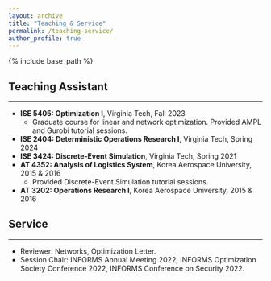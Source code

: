 ```yaml
---
layout: archive
title: "Teaching & Service"
permalink: /teaching-service/
author_profile: true
---
```


{% include base_path %}

## Teaching Assistant
---
- **ISE 5405: Optimization I**, Virginia Tech, Fall 2023
  - Graduate course for linear and network optimization. Provided AMPL and Gurobi tutorial sessions.
- **ISE 2404: Deterministic Operations Research I**, Virginia Tech, Spring 2024
- **ISE 3424: Discrete-Event Simulation**, Virginia Tech, Spring 2021
- **AT 4352: Analysis of Logistics System**, Korea Aerospace University, 2015 & 2016
  - Provided Discrete-Event Simulation tutorial sessions.
- **AT 3202: Operations Research I**, Korea Aerospace University, 2015 & 2016

<!-- ## Teaching Assistant at Virginia Tech
---
- ISE 2404: Deterministic Operations Research I, Spring 2024
- ISE 5405: Optimization I, Fall 2023
  - Linear Programming, AMPL/Gurobi Tutorial
- ISE 3424: Discrete-Event Simulation, Spring 2021

## Teaching Assistant at Korea Aerospace University
---
- AT 4352: Analysis of Logistics System, 2015 & 2016
  - Discrete-Event Simulation Tutorial
- AT 3202: Operations Research I, 2015 & 2016 -->


## Service
---
- Reviewer: Networks, Optimization Letter.
- Session Chair: INFORMS Annual Meeting 2022, INFORMS Optimization Society Conference 2022, INFORMS Conference on Security 2022.